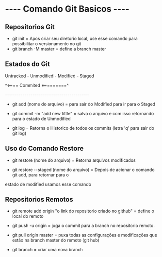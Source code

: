 #      ---- Comando Git Basicos ----

## Repositorios Git

* git init = Apos criar seu diretorio local, use esse comando para possibilitar o versionamento no git
* git branch -M master = define a branch master


## Estados do Git

Untracked - Unmodified - Modified - Staged

^<==== Commited <=========^

\-------------------------------------------


* git add (nome do arquivo)  = para sair do Modified para ir para o Staged

* git commit -m "add new tittle" = salva o arquivo e com isso retornando para o estado de Unmodified

* git log = Retorna o Historico de todos os commits (letra 'q' para sair do git log)


## Uso do Comando Restore

* git restore (nome do arquivo) = Retorna arquivos modificados

* git restore --staged (nome do arquivo) = Depois de acionar o comando git add, para retornar para o


estado de modified usamos esse comando


## Repositorios Remotos

* git remote add origin "o link do repositorio criado no github" = define o local do remoto

* git push -u origin <nome da branch> = joga o commit para a branch no repositorio remoto.

* git pull origin master = puxa todas as configurações e modificações que estão na branch master do remoto (git hub)

* git branch <nome da branch> = criar uma nova branch







